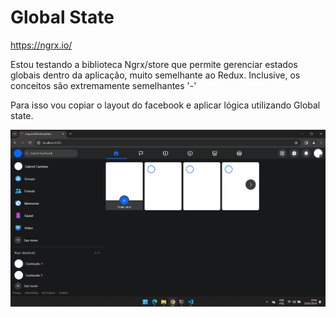 # Global State

https://ngrx.io/

Estou testando a biblioteca Ngrx/store que permite gerenciar estados globais dentro da aplicação, muito semelhante ao Redux. Inclusive, os conceitos são extremamente semelhantes '-'


Para isso vou copiar o layout do facebook e aplicar lógica utilizando Global state.


![Alt text](image-2.png)
